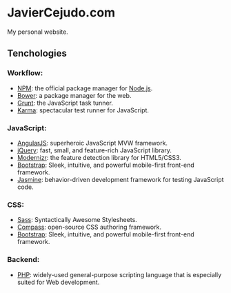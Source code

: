 # JavierCejudo.com

My personal website.

## Tenchologies

### Workflow:

- [NPM](https://npmjs.org/): the official package manager for
[Node.js](http://nodejs.org/).
- [Bower](http://bower.io/): a package manager for the web.
- [Grunt](http://gruntjs.com/): the JavaScript task tunner.
- [Karma](http://karma-runner.github.io/): spectacular test runner for
JavaScript.

### JavaScript:

- [AngularJS](http://angularjs.org/): superheroic JavaScript MVW framework.
- [jQuery](http://jquery.com/): fast, small, and feature-rich JavaScript
library.
- [Modernizr](http://modernizr.com/): the feature detection library for
HTML5/CSS3.
- [Bootstrap](http://getbootstrap.com/): Sleek, intuitive, and powerful
mobile-first front-end framework.
- [Jasmine](http://pivotal.github.io/jasmine/): behavior-driven development
framework for testing JavaScript code.

### CSS:

- [Sass](http://sass-lang.com/): Syntactically Awesome Stylesheets.
- [Compass](http://compass-style.org/): open-source CSS authoring framework.
- [Bootstrap](http://getbootstrap.com/): Sleek, intuitive, and powerful
mobile-first front-end framework.

### Backend:

- [PHP](http://php.net/): widely-used general-purpose scripting language that
is especially suited for Web development.
